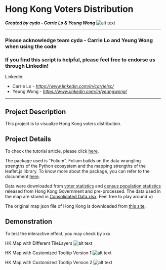 # Hong Kong Voters Distribution
*<b>Created by cyda - Carrie Lo & Yeung Wong</b>*
![alt text](https://2.bp.blogspot.com/-JDCofS2Pvic/WxQCv_XstyI/AAAAAAAAABM/rWHKnG4ItnMULgmO_tWAuGTNL6kAexJlACK4BGAYYCw/s1000/tight%2Bbanner.png)

---------------------------------------------------------------------------------------------
### Please acknowledge <b>team cyda - Carrie Lo and Yeung Wong</b> when using the code

### If you find this script is helpful, please feel free to endorse us through Linkedin!
Linkedin:

* Carrie Lo - *https://www.linkedin.com/in/carrielsc/*
* Yeung Wong - *https://www.linkedin.com/in/yeungwong/*
---------------------------------------------------------------------------------------------
## Project Description
This project is to visualize Hong Kong voters distribution.

## Project Details
To check the tutorial article, please click [here](https://towardsdatascience.com/using-folium-to-generate-choropleth-map-with-customised-tooltips-12e4cec42af2).

The package used is "Folium". Folium builds on the data wrangling strengths of the Python ecosystem and the mapping strengths of the leaflet.js library. To know more about the package, you can refer to the docunment [here](https://python-visualization.github.io/folium/).

Data were downloaded from [voter statistics](https://www.voterregistration.gov.hk/chi/statistic2019.html) and [census population statistics](https://www.censtatd.gov.hk/hkstat/sub/sp150.jsp?productCode=B1130301) released from Hong Kong Government and pre-processed. The data used in the map are stored in [Consolidated Data.xlsx](https://github.com/cydalytics/HK_Voters_Distribution/blob/master/Consolidated%20Data.xlsx). Feel free to play around =)

The original map json file of Hong Kong is downloaded from [this site](https://abhijeet.carto.com/tables/hkg_adm1/public/map).

## Demonstration

To test the interactive effect, you may check by xxx.

HK Map with Different TileLayers
![alt text](https://camo.githubusercontent.com/05a050621f46528cee4726adbebad05747bdb4f4/68747470733a2f2f312e62702e626c6f6773706f742e636f6d2f2d49385953677a747161346f2f587251344d6444705f64492f41414141414141414146412f6d625771412d5356454c7379586d586d4b4936307654764a436e55376c58423541434c63424741735948512f733634302f53637265656e73686f74253242323032302d30352d3038253242617425324231322e33322e3130253242414d2e706e67)

HK Map with Customized Tooltip Version 1
![alt text](https://camo.githubusercontent.com/009fcc500544b6f1b1e05f2f38e107ac669d0dec/68747470733a2f2f312e62702e626c6f6773706f742e636f6d2f2d48714c54415a64654f6d342f58725132727643475230492f41414141414141414145302f6c7866654e564b42676245344d374a4d4262704c7444325f7351634e3843494c77434c63424741735948512f733634302f53637265656e73686f74253242323032302d30352d3038253242617425324231322e30332e3336253242414d2e706e67)

HK Map with Customized Tooltip Version 2
![alt text](https://camo.githubusercontent.com/6a3bbe500580e8c9e7f0101ac788250795f7edbd/68747470733a2f2f312e62702e626c6f6773706f742e636f6d2f2d7a5f485a3531684d49496b2f5872513272535f435452492f41414141414141414145772f396d5336707550467645672d5a4f713749634d674e6132664f6d5274334e796841434c63424741735948512f733634302f53637265656e73686f74253242323032302d30352d3038253242617425324231322e30342e3237253242414d2e706e67)

